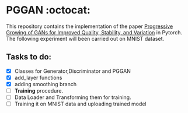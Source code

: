 # PGGAN  :octocat: 
This repository contains the implementation of the paper [
Progressive Growing of GANs for Improved Quality, Stability, and Variation](https://arxiv.org/abs/1710.10196) in Pytorch.
The following experiment will been carried out on MNIST dataset.


## Tasks to do:
- [x] Classes for Generator,Discriminator and PGGAN
- [x] add_layer functions
- [x] adding smoothing  branch
- [ ] **Training** procedure.
- [ ] Data Loader and Transforming them for training.
- [ ] Training it on MNIST data and uploading trained model
